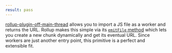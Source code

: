 ```yaml
---
result: pass
---
```


[rollup-plugin-off-main-thread](https://github.com/surma/rollup-plugin-off-main-thread) allows you to import a JS file as a worker and returns the URL. Rollup makes this simple via its [`emitFile` method](https://rollupjs.org/guide/en/#thisemitfileemittedfile-emittedchunk--emittedasset--string) which lets you create a new chunk dynamically and get its eventual URL. Since workers are just another entry point, this primitive is a perfect and extensible fit.
